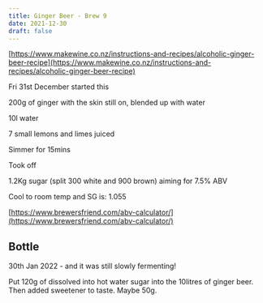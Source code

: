 ```yaml
---
title: Ginger Beer - Brew 9
date: 2021-12-30
draft: false 
---
```


[https://www.makewine.co.nz/instructions-and-recipes/alcoholic-ginger-beer-recipe](https://www.makewine.co.nz/instructions-and-recipes/alcoholic-ginger-beer-recipe)

Fri 31st December started this

200g of ginger with the skin still on, blended up with water

10l water

7 small lemons and limes juiced

Simmer for 15mins

Took off

1.2Kg sugar (split 300 white and 900 brown) aiming for 7.5% ABV

Cool to room temp and SG is: 1.055

[https://www.brewersfriend.com/abv-calculator/](https://www.brewersfriend.com/abv-calculator/) 


## Bottle

30th Jan 2022 - and it was still slowly fermenting!

Put 120g of dissolved into hot water sugar into the 10litres of ginger beer. Then added sweetener to taste. Maybe 50g.

